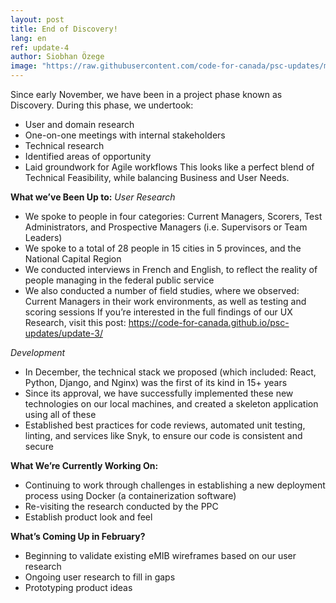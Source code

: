 ```yaml
---
layout: post
title: End of Discovery!
lang: en
ref: update-4
author: Siobhan Özege
image: "https://raw.githubusercontent.com/code-for-canada/psc-updates/master/images/preview-pics/wireframes.jpg"
---
```


Since early November, we have been in a project phase known as Discovery. During this phase, we undertook:
-	User and domain research
-	One-on-one meetings with internal stakeholders
-	Technical research
-	Identified areas of opportunity
-	Laid groundwork for Agile workflows
This looks like a perfect blend of Technical Feasibility, while balancing Business and User Needs.

**What we’ve Been Up to:**
<em>User Research </em>
-	We spoke to people in four categories: Current Managers, Scorers, Test Administrators, and Prospective Managers (i.e. Supervisors or Team Leaders)
-	We spoke to a total of 28 people in 15 cities in 5 provinces, and the National Capital Region
-	We conducted interviews in French and English, to reflect the reality of people managing in the federal public service 
-	We also conducted a number of field studies, where we observed: Current Managers in their work environments, as well as testing and scoring sessions
If you’re interested in the full findings of our UX Research, visit this post: https://code-for-canada.github.io/psc-updates/update-3/

<em>Development</em>
-	In December, the technical stack we proposed (which included: React, Python, Django, and Nginx) was the first of its kind in 15+ years
-	Since its approval, we have successfully implemented these new technologies on our local machines, and created a skeleton application using all of these
-	Established best practices for code reviews, automated unit testing, linting, and services like Snyk, to ensure our code is consistent and secure

**What We’re Currently Working On:**
-	Continuing to work through challenges in establishing a new deployment process using Docker (a containerization software)
-	Re-visiting the research conducted by the PPC
-	Establish product look and feel

**What’s Coming Up in February?**
-	Beginning to validate existing eMIB wireframes based on our user research
-	Ongoing user research to fill in gaps
-	Prototyping product ideas
